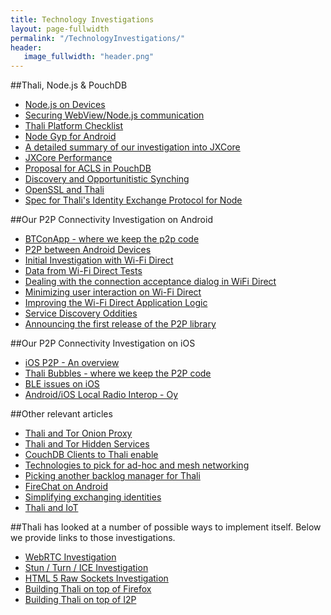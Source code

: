 ```yaml
---
title: Technology Investigations
layout: page-fullwidth
permalink: "/TechnologyInvestigations/"
header:
   image_fullwidth: "header.png"
---
```

##Thali, Node.js & PouchDB

 - [Node.js on Devices](/NodeOnDevices)
 - [Securing WebView/Node.js communication](/SecuringCordovaAndNodeJs)
 - [Thali Platform Checklist](/PlatformChecklist)
 - [Node Gyp for Android](/NotesOnNodeGypForAndroid)
 - [A detailed summary of our investigation into JXCore](http://www.goland.org/jxcore/)
 - [JXCore Performance](http://www.goland.org/jxcoreperf/)
 - [Proposal for ACLS in PouchDB](http://www.goland.org/thaliacls/)
 - [Discovery and Opportunitistic Synching](/PresenceProtocolForOpportunisticSynching)
 - [OpenSSL and Thali](/OpenSSLAndThali)
 - [Spec for Thali's Identity Exchange Protocol for Node](http://www.goland.org/thaliidentityexchangeprotocol/)

##Our P2P Connectivity Investigation on Android

 - [BTConApp - where we keep the p2p code](https://github.com/thaliproject/BTConApp)
 - [P2P between Android Devices](/AndroidP2P)
 - [Initial Investigation with Wi-Fi Direct](http://www.drjukka.com/blog/wordpress/?p=24)
 - [Data from Wi-Fi Direct Tests](http://www.drjukka.com/blog/wordpress/?p=29)
 - [Dealing with the connection acceptance dialog in WiFi Direct](http://www.drjukka.com/blog/wordpress/?p=35)
 - [Minimizing user interaction on Wi-Fi Direct](http://www.drjukka.com/blog/wordpress/?p=35)
 - [Improving the Wi-Fi Direct Application Logic](http://www.drjukka.com/blog/wordpress/?p=41)
 - [Service Discovery Oddities](http://www.drjukka.com/blog/wordpress/?p=52)
 - [Announcing the first release of the P2P library](http://www.drjukka.com/blog/wordpress/?p=75)

##Our P2P Connectivity Investigation on iOS

 - [iOS P2P - An overview](/iOSp2p)
 - [Thali Bubbles - where we keep the P2P code](https://github.com/thaliproject/ThaliBubbles)
 - [BLE issues on iOS](http://www.softwarenerd.org/code/2015/4/16/bubble-chat-and-tsnpeerbluetooth-cocoapod)
 - [Android/iOS Local Radio Interop - Oy](http://www.goland.org/thaliiosandroidinterop/)

##Other relevant articles

 - [Thali and Tor Onion Proxy](/ThaliAndTorOnionProxy)
 - [Thali and Tor Hidden Services](/ThaliAndTorHiddenServices)
 - [CouchDB Clients to Thali enable](/CouchDBClientsToThaliEnable)
 - [Technologies to pick for ad-hoc and mesh networking](http://www.goland.org/thalimesh/)
 - [Picking another backlog manager for Thali](http://www.goland.org/anotherthalibacklog/)
 - [FireChat on Android](/ExperimentWithFireChat)
 - [Simplifying exchanging identities](http://www.goland.org/coinflippingforthali/)
 - [Thali and IoT](/ThaliAndIoT)

##Thali has looked at a number of possible ways to implement itself. Below we provide links to those investigations.

 - [WebRTC Investigation](/WebRTCInvestigation)
 - [Stun / Turn / ICE Investigation](/StunTurnICEInvestigation)
 - [HTML 5 Raw Sockets Investigation](/HTML5RawSocketsInvestigation)
 - [Building Thali on top of Firefox](/BuildingThaliOnTopOfFirefox)
 - [Building Thali on top of I2P](/BuildingThaliOnTopOfI2P)
